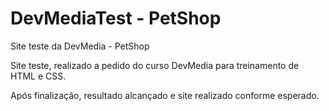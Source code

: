 # DevMediaTest - PetShop
 Site teste da DevMedia - PetShop

Site teste, realizado a pedido do curso DevMedia para treinamento de HTML e CSS.

Após finalização, resultado alcançado e site realizado conforme esperado.